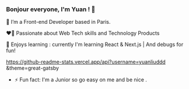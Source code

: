 ### Bonjour everyone, I'm Yuan ! 👋

🌱 I’m a Front-end Developer based in Paris.
 
❤️‍🔥 Passionate about Web Tech skills and Technology Products
   
👾 Enjoys learning : currently I'm learning React & Next.js | And debugs for fun!


https://github-readme-stats.vercel.app/api?username=yuanliuddd &theme=great-gatsby


- ⚡ Fun fact: I'm a Junior so go easy on me and be nice . 

